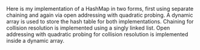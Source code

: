 Here is my implementation of a HashMap in two forms, first using separate chaining and again via open 
addressing with quadratic probing. A dynamic array is used to store the hash table for both 
implementations. Chaining for collision resolution is implemented using a singly linked list. Open 
addressing with quadratic probing for collision resolution is implemented inside a dynamic array.